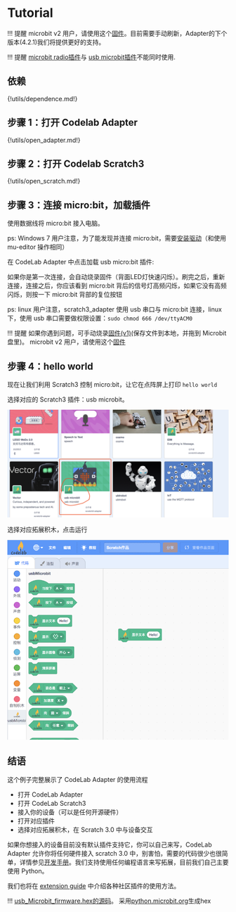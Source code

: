 # Tutorial

!!! 提醒
    microbit v2 用户，请使用这个[固件](/hex/usb_Microbit_firmware_4v1v2.hex)。目前需要手动刷新，Adapter的下个版本(4.2.1)我们将提供更好的支持。

!!! 提醒
    [microbit radio插件](/extension_guide/microbit_radio/)与 [usb microbit插件](/extension_guide/microbit/)不能同时使用.

## 依赖

{!utils/dependence.md!}

## 步骤 1：打开 Codelab Adapter

{!utils/open_adapter.md!}

## 步骤 2：打开 Codelab Scratch3

{!utils/open_scratch.md!}

<!--
### 步骤3: https检验（只需要验证一次）
如果你是第一次使用 scratch3_adapter，则需要点击 scratch3_adapter 菜单栏中的 `https 检验`

<img width="400px" src="../../img/scratch3-adapter-verify.png"/>

在自动打开的页面里依次点击`高级 > 继续前往 127.0.0.1（不安全）`

<img width="500px" src="../../img/scratch3_adapter_agree.png"/>

完成之后，scratch3_adapter 就可以与 CodeLab Scratch3 建立连接了
-->

## 步骤 3：连接 micro:bit，加载插件

使用数据线将 micro:bit 接入电脑。

ps: Windows 7 用户注意，为了能发现并连接 micro:bit，需要[安装驱动](../../img/mbedWinSerial_16466.exe)（和使用 mu-editor 操作相同）

在 CodeLab Adapter 中点击加载 usb micro:bit 插件:

<!-- ![add image]()-->

如果你是第一次连接，会自动烧录固件（背面LED灯快速闪烁）。刷完之后，重新连接，连接之后，你应该看到 micro:bit 背后的信号灯高频闪烁，如果它没有高频闪烁，则按一下 micro:bit 背部的复位按钮

ps: linux 用户注意，scratch3_adapter 使用 usb 串口与 micro:bit 连接，linux 下，使用 usb 串口需要做权限设置：`sudo chmod 666 /dev/ttyACM0`

!!! 提醒
    如果你遇到问题，可手动烧录[固件(v1)](/hex/usb_Microbit_firmware.hex)(保存文件到本地，并拖到 Microbit盘里)。 microbit v2 用户，请使用这个[固件](/hex/usb_Microbit_firmware_4v2.hex)

## 步骤 4：hello world

现在让我们利用 Scratch3 控制 micro:bit，让它在点阵屏上打印 `hello world`

选择对应的 Scratch3 插件：usb microbit。

<img width="600px" src="../../img/scratch3_extensions_microbit.png"/>

选择对应拓展积木，点击运行

<img width="600px" src="../../img/v2/scratch3_usbmicrobit_hello.png"/>

## 结语

这个例子完整展示了 CodeLab Adapter 的使用流程

- 打开 CodeLab Adapter
- 打开 CodeLab Scratch3
- 接入你的设备（可以是任何开源硬件）
- 打开对应插件
- 选择对应拓展积木，在 Scratch 3.0 中与设备交互

如果你想接入的设备目前没有默认插件支持它，你可以自己来写，CodeLab Adapter 允许你将任何硬件接入 scratch 3.0 中，别害怕，需要的代码很少也很简单，详情参见[开发手册](/dev_guide/helloworld/)。我们支持使用任何编程语言来写拓展，目前我们自己主要使用 Python。

我们也将在 [extension guide](/extension_guide/introduction/) 中介绍各种社区插件的使用方法。


!!! 
    [usb_Microbit_firmware.hex的源码](https://github.com/CodeLabClub/codelab_adapter_extensions/blob/master/firmware/usb_Microbit_firmware_hex.py)。 采用[python.microbit.org](https://python.microbit.org/v/2.0)生成hex